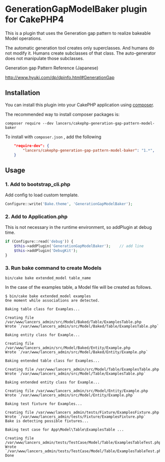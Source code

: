 # GenerationGapModelBaker plugin for CakePHP4
This is a plugin that uses the Generation gap pattern to realize bakeable Model operations.

The automatic generation tool creates only superclasses. And humans do not modify it. Humans create subclasses of that class. The auto-generator does not manipulate those subclasses.

Generation gap Pattern Reference (Japanese)

http://www.hyuki.com/dp/dpinfo.html#GenerationGap

## Installation

You can install this plugin into your CakePHP application using [composer](https://getcomposer.org).

The recommended way to install composer packages is:

```
composer require --dev lancers/cakephp-generation-gap-pattern-model-baker
```

To install with `composer.json` , add the following

```json
    "require-dev": {
        "lancers/cakephp-generation-gap-pattern-model-baker": "1.*",
    }
```

## Usage

### 1. Add to bootstrap_cli.php

Add config to load custom template.

```php
Configure::write('Bake.theme', 'GenerationGapModelBaker');
```

### 2. Add to Application.php

This is not necessary in the runtime environment, so addPlugin at debug time.

```php
if (Configure::read('debug')) {
    $this->addPlugin('GenerationGapModelBaker');    // add line
    $this->addPlugin('DebugKit');
}
```

### 3. Run bake command to create Models

```
bin/cake bake extended_model table_name
```

In the case of the examples table, a Model file will be created as follows.

```
$ bin/cake bake extended_model examples 
One moment while associations are detected.

Baking table class for Examples...

Creating file /var/www/lancers_admin/src/Model/Baked/Table/ExamplesTable.php
Wrote `/var/www/lancers_admin/src/Model/Baked/Table/ExamplesTable.php`

Baking entity class for Example...

Creating file /var/www/lancers_admin/src/Model/Baked/Entity/Example.php
Wrote `/var/www/lancers_admin/src/Model/Baked/Entity/Example.php`

Baking entended table class for Examples...

Creating file /var/www/lancers_admin/src/Model/Table/ExamplesTable.php
Wrote `/var/www/lancers_admin/src/Model/Table/ExamplesTable.php`

Baking entended entity class for Example...

Creating file /var/www/lancers_admin/src/Model/Entity/Example.php
Wrote `/var/www/lancers_admin/src/Model/Entity/Example.php`

Baking test fixture for Examples...

Creating file /var/www/lancers_admin/tests/Fixture/ExamplesFixture.php
Wrote `/var/www/lancers_admin/tests/Fixture/ExamplesFixture.php`
Bake is detecting possible fixtures...

Baking test case for App\Model\Table\ExamplesTable ...

Creating file /var/www/lancers_admin/tests/TestCase/Model/Table/ExamplesTableTest.php
Wrote `/var/www/lancers_admin/tests/TestCase/Model/Table/ExamplesTableTest.php`
Done
```